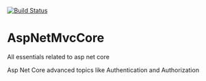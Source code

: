 
[![Build Status](https://dev.azure.com/gramana30/ASPNetCoreProjects/_apis/build/status/Venkat30.AspNetMvcCore?branchName=master)](https://dev.azure.com/gramana30/ASPNetCoreProjects/_build/latest?definitionId=1&branchName=master)

# AspNetMvcCore
All essentials related to asp net core

Asp Net Core advanced topics like Authentication and Authorization
